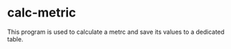 # calc-metric

This program is used to calculate a metrc and save its values to a dedicated table.

